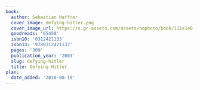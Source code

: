 ```yaml
---
book:
  author: Sebastian Haffner
  cover_image: defying-hitler.png
  cover_image_url: https://s.gr-assets.com/assets/nophoto/book/111x148-bcc042a9c91a29c1d680899eff700a03.png
  goodreads: '65458'
  isbn10: '0312421133'
  isbn13: '9780312421137'
  pages: '309'
  publication_year: '2003'
  slug: defying-hitler
  title: Defying Hitler
plan:
  date_added: '2018-08-19'
---
```

